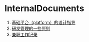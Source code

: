 # InternalDocuments

1. [基础平台（platform）的设计指导](./platforms.md)
2. [研发管理的一些原则](./dev_management.md)
3. [兼职工作记录](part_time_working_record/index.md)